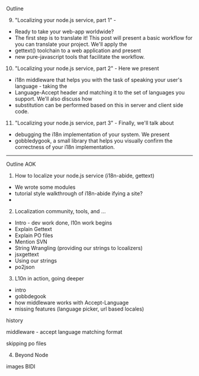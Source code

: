 
Outline

9. "Localizing your node.js service, part 1" -
* Ready to take your web-app worldwide?
* The first step is to translate it!  This post will present a basic workflow for you can translate your project.  We'll apply the
* gettext() toolchain to a web application and present
* new pure-javascript tools that facilitate the workflow.

10. "Localizing your node.js service, part 2" - Here we present
* i18n middleware that helps you with the task of speaking your user's language - taking the
* Language-Accept header and matching it to the set of languages you support.  We'll also discuss how
* substitution can be performed based on this in server and client side code.

11. "Localizing your node.js service, part 3" - Finally, we'll talk about
* debugging the i18n implementation of your system.  We present
* gobbledygook, a small library that helps you visually confirm the correctness of your i18n implementation.

-------
Outline AOK

1) How to localize your node.js service
(i18n-abide, gettext)
* We wrote some modules
* tutorial style walkthrough of i18n-abide ifying a site?
*

2) Localization community, tools, and ...
* Intro - dev work done, l10n work begins
* Explain Gettext
* Explain PO files
* Mention SVN
* String Wrangling (providing our strings to lcoalizers)
* jsxgettext
* Using our strings
* po2json

3)  L10n in action, going deeper
* intro
* gobbdegook
* how middleware works with Accept-Language
* missing features (language picker, url based locales)

history

middleware - accept language matching
format

skipping po files

4) Beyond Node

images
BIDI
